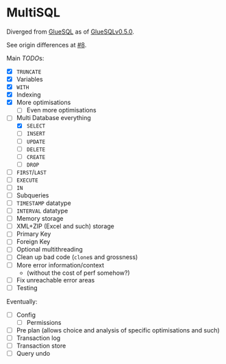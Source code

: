 # MultiSQL
Diverged from [GlueSQL](https://github.com/gluesql/gluesql) as of [GlueSQLv0.5.0](https://github.com/gluesql/gluesql/releases/tag/v0.5.0).

See origin differences at [#8](https://github.com/SyRis-Consulting/gluesql/pull/8).

Main *TODO*s:
- [x] `TRUNCATE`
- [x] Variables
- [x] `WITH`
- [x] Indexing
- [x] More optimisations
	- [ ] Even more optimisations
- [ ] Multi Database everything
	- [x] `SELECT`
	- [ ] `INSERT`
	- [ ] `UPDATE`
	- [ ] `DELETE`
	- [ ] `CREATE`
	- [ ] `DROP`
- [ ] `FIRST`/`LAST`
- [ ] `EXECUTE`
- [ ] `IN`
- [ ] Subqueries
- [ ] `TIMESTAMP` datatype
- [ ] `INTERVAL` datatype
- [ ] Memory storage
- [ ] XML+ZIP (Excel and such) storage
- [ ] Primary Key
- [ ] Foreign Key
- [ ] Optional multithreading
- [ ] Clean up bad code (`clone`s and grossness)
- [ ] More error information/context
	- (without the cost of perf somehow?)
- [ ] Fix unreachable error areas
- [ ] Testing

Eventually:
- [ ] Config
	- [ ] Permissions
- [ ] Pre plan (allows choice and analysis of specific optimisations and such)
- [ ] Transaction log
- [ ] Transaction store
- [ ] Query undo
